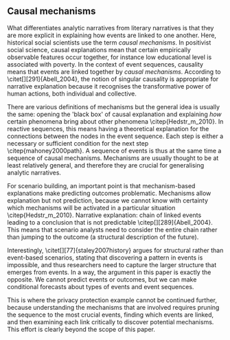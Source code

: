 ## Causal mechanisms

What differentiates analytic narratives from literary narratives is that they are more explicit in explaining how events are linked to one another.
Here, historical social scientists use the term *causal mechanisms*.
In positivist social science, causal explanations mean that certain empirically observable features occur together, for instance low educational level is associated with poverty.
In the context of event sequences, causality means that events are linked together by *causal mechanisms*.
According to \citet[][291]{Abell_2004}, the notion of singular causality is appropriate for narrative explanation because it recognises the transformative power of human actions, both individual and collective.

There are various definitions of mechanisms but the general idea is usually the same: opening the 'black box' of causal explanation and explaining *how* certain phenomena bring about other phenomena \citep{Hedstr_m_2010}.
In reactive sequences, this means having a theoretical explanation for the connections between the nodes in the event sequence. Each step is either a necessary or sufficient condition for the next step \citep{mahoney2000path}.
A sequence of events is thus at the same time a sequence of causal mechanisms. Mechanisms are usually thought to be at least relatively general, and therefore they are crucial for generalising analytic narratives.

For scenario building, an important point is that mechanism-based explanations make predicting outcomes problematic. Mechanisms allow explanation but not prediction, because we cannot know with certainty which mechanisms will be activated in a particular situation \citep{Hedstr_m_2010}.
Narrative explanation: chain of linked events leading to a conclusion that is not predictable \citep[][289]{Abell_2004}. This means that scenario analysts need to consider the entire chain rather than jumping to the outcome (a structural description of the future).

Interestingly, \citet[][77]{staley2007history} argues for structural rather than event-based scenarios, stating that discovering a pattern in events is impossible, and thus researchers need to capture the larger structure that emerges from events.
In a way, the argument in this paper is exactly the opposite.
We cannot predict events or outcomes, but we can make conditional forecasts about types of events and event sequences.

This is where the privacy protection example cannot be continued further, because understanding the mechanisms that are involved requires pruning the sequence to the most crucial events, finding which events are linked, and then examining each link critically to discover potential mechanisms.
This effort is clearly beyond the scope of this paper.